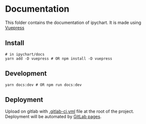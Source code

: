 # Documentation

This folder contains the documentation of ipychart. It is made using [Vuepress](https://vuepress.vuejs.org/)

## Install

    # in ipychart/docs
    yarn add -D vuepress # OR npm install -D vuepress

## Development

    yarn docs:dev # OR npm run docs:dev

## Deployment

Upload on gitlab with [.gitlab-ci.yml](../.gitlab-ci.yml) file at the root of the project. Deployment will be automated by [GitLab pages](https://docs.gitlab.com/ee/user/project/pages/).